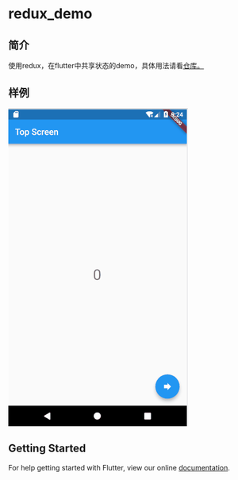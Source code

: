 # redux_demo

## 简介
使用redux，在flutter中共享状态的demo，具体用法请看[仓库。](https://pub.dartlang.org/packages/flutter_redux)

## 样例
![](../../../image/redux.png)

## Getting Started

For help getting started with Flutter, view our online
[documentation](https://flutter.io/).
